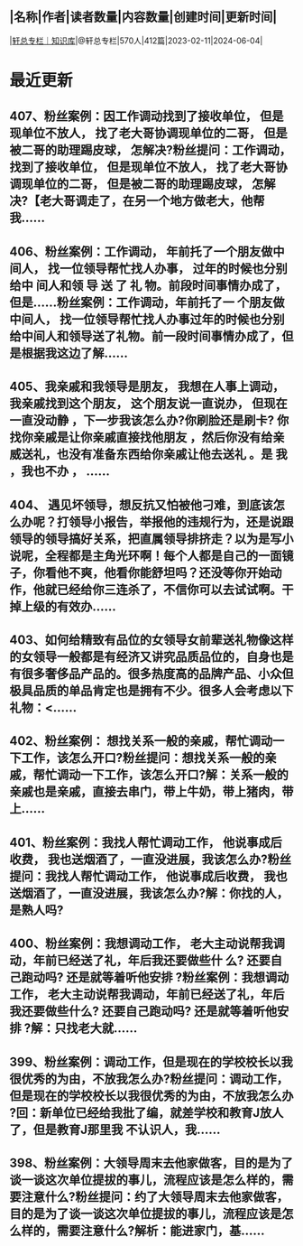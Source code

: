 |名称|作者|读者数量|内容数量|创建时间|更新时间|
---
|[轩总专栏｜知识库](https://xiaobot.net/p/919900?refer=0b133df9-27dc-423b-8101-639049001c13)|@轩总专栏|570人|412篇|2023-02-11|2024-06-04|

# 最近更新
## 407、粉丝案例：因工作调动找到了接收单位， 但是现单位不放人， 找了老大哥协调现单位的二哥， 但是被二哥的助理踢皮球， 怎解决?粉丝提问：工作调动， 找到了接收单位， 但是现单位不放人， 找了老大哥协调现单位的二哥， 但是被二哥的助理踢皮球， 怎解决?【老大哥调走了，在另一个地方做老大，他帮我......
## 406、粉丝案例：工作调动， 年前托了一个朋友做中间人， 找一位领导帮忙找人办事， 过年的时候也分别给中 间人和领 导 送 了 礼 物。前段时间事情办成了，但是......粉丝案例：工作调动，年前托了一 个朋友做中间人， 找一位领导帮忙找人办事过年的时候也分别给中间人和领导送了礼物。前一段时间事情办成了，但是根据我这边了解......
## 405、我亲戚和我领导是朋友， 我想在人事上调动，我亲戚找到这个朋友， 这个朋友说一直说办， 但现在一直没动静 ，下一步我该怎么办?你刷脸还是刷卡? 你找你亲戚是让你亲戚直接找他朋友 ，然后你没有给亲威送礼，也没有准备东西给你亲戚让他去送礼 。是 我 ，我也不办 ， ......
## 404、 遇见坏领导，想反抗又怕被他刁难，到底该怎么办呢？打领导小报告，举报他的违规行为，还是说跟领导的领导搞好关系，把直属领导排挤走？以为是写小说呢，全程都是主角光环啊！每个人都是自己的一面镜子，你看他不爽，他看你能舒坦吗？还没等你开始动作，他就已经给你三连杀了，不信你可以去试试啊。干掉上级的有效办......
## 403、如何给精致有品位的女领导女前辈送礼物像这样的女领导一般都是有经济又讲究品质品位的，自身也是有很多奢侈品产品的。很多热度高的品牌产品、小众但极具品质的单品肯定也是拥有不少。很多人会考虑以下礼物：<......
## 402、粉丝案例： 想找关系一般的亲戚，帮忙调动一下工作，该怎么开口?粉丝提问：想找关系一般的亲戚，帮忙调动一下工作，该怎么开口?解：关系一般的亲戚也是亲戚，直接去串门，带上牛奶，带上猪肉，带上......
## 401、粉丝案例：我找人帮忙调动工作， 他说事成后收费， 我也送烟酒了，一直没进展，我该怎么办?粉丝提问：我找人帮忙调动工作， 他说事成后收费， 我也送烟酒了，一直没进展，我该怎么办?解：你找的人，是熟人吗?
## 400、粉丝案例：我想调动工作， 老大主动说帮我调动，年前已经送了礼，年后我还要做些什 么? 还要自己跑动吗? 还是就等着听他安排 ?粉丝案例：我想调动工作， 老大主动说帮我调动，年前已经送了礼，年后我还要做些什么? 还要自己跑动吗? 还是就等着听他安排 ?解：只找老大就......
## 399、粉丝案例：调动工作，但是现在的学校校长以我很优秀的为由，不放我怎么办?粉丝提问：调动工作，但是现在的学校校长以我很优秀的为由，不放我怎么办 ?回：新单位已经给我批了编，就差学校和教育J放人了，但是教育J那里我 不认识人，我......
## 398、粉丝案例：大领导周末去他家做客，目的是为了谈一谈这次单位提拔的事儿，流程应该是怎么样的，需要注意什么?粉丝提问：约了大领导周末去他家做客，目的是为了谈一谈这次单位提拔的事儿，流程应该是怎么样的，需要注意什么?解析：能进家门，基......

